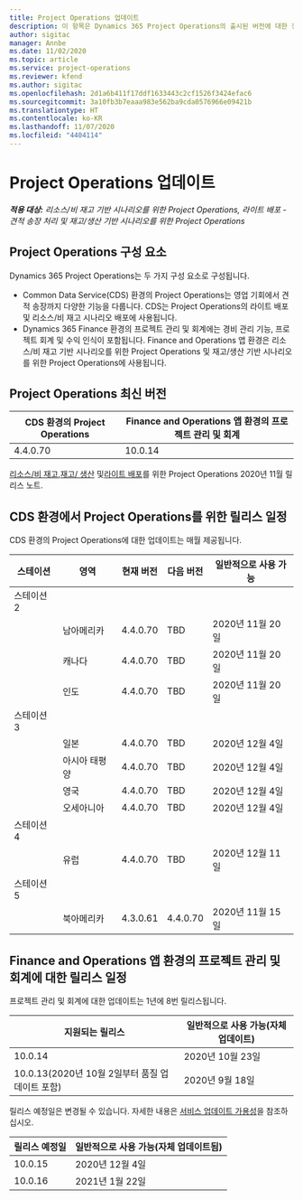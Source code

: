 ```yaml
---
title: Project Operations 업데이트
description: 이 항목은 Dynamics 365 Project Operations의 출시된 버전에 대한 정보를 제공합니다.
author: sigitac
manager: Annbe
ms.date: 11/02/2020
ms.topic: article
ms.service: project-operations
ms.reviewer: kfend
ms.author: sigitac
ms.openlocfilehash: 2d1a6b411f17ddf1633443c2cf1526f3424efac6
ms.sourcegitcommit: 3a10fb3b7eaaa983e562ba9cda0576966e09421b
ms.translationtype: HT
ms.contentlocale: ko-KR
ms.lasthandoff: 11/07/2020
ms.locfileid: "4404114"
---
```

# <a name="project-operations-updates"></a>Project Operations 업데이트

_**적용 대상:** 리소스/비 재고 기반 시나리오를 위한 Project Operations, 라이트 배포 - 견적 송장 처리 및 재고/생산 기반 시나리오를 위한 Project Operations_

## <a name="project-operations-components"></a>Project Operations 구성 요소

Dynamics 365 Project Operations는 두 가지 구성 요소로 구성됩니다.

- Common Data Service(CDS) 환경의 Project Operations는 영업 기회에서 견적 송장까지 다양한 기능을 다룹니다. CDS는 Project Operations의 라이트 배포 및 리소스/비 재고 시나리오 배포에 사용됩니다.
- Dynamics 365 Finance 환경의 프로젝트 관리 및 회계에는 경비 관리 기능, 프로젝트 회계 및 수익 인식이 포함됩니다. Finance and Operations 앱 환경은 리소스/비 재고 기반 시나리오를 위한 Project Operations 및 재고/생산 기반 시나리오를 위한 Project Operations에 사용됩니다.

## <a name="project-operations-latest-version"></a>Project Operations 최신 버전

| CDS 환경의 Project Operations | Finance and Operations 앱 환경의 프로젝트 관리 및 회계 |
| --- | --- |
| 4.4.0.70 | 10.0.14 |

[리소스/비 재고](whats-new-nov-2020-resource-based.md),[재고/ 생산](../prod-pma/whats-new/whats-new-nov-2020-production-based.md) 및[라이트 배포](../pro/whats-new/whats-new-nov-2020-lite.md)를 위한 Project Operations 2020년 11월 릴리스 노트.

## <a name="release-schedule-for-project-operations-on-cds-environment"></a>CDS 환경에서 Project Operations를 위한 릴리스 일정

CDS 환경의 Project Operations에 대한 업데이트는 매월 제공됩니다. 

| 스테이션   | 영역        | 현재 버전 | 다음 버전 | 일반적으로 사용 가능 |
|-----------|---------------|-----------------|--------------|---------------------|
| 스테이션 2 |   &nbsp;      |    &nbsp;       | &nbsp;       |      &nbsp;         |
|   &nbsp;  | 남아메리카 |  4.4.0.70       | TBD     | 2020년 11월 20일           |
|    &nbsp; | 캐나다        |  4.4.0.70       | TBD     | 2020년 11월 20일           |
|   &nbsp;  | 인도         |  4.4.0.70       | TBD     | 2020년 11월 20일           |
| 스테이션 3  |      &nbsp;   |     &nbsp;      |     &nbsp;   |      &nbsp;         |
|   &nbsp;  | 일본         |  4.4.0.70       | TBD     | 2020년 12월 4일           |
|   &nbsp;  | 아시아 태평양  |  4.4.0.70       | TBD     | 2020년 12월 4일           |
|   &nbsp;  | 영국 |  4.4.0.70       | TBD     | 2020년 12월 4일           |
|   &nbsp;  | 오세아니아       |  4.4.0.70       | TBD     | 2020년 12월 4일           |
| 스테이션 4 |     &nbsp;    |     &nbsp;      |     &nbsp;   |      &nbsp;         |
|   &nbsp;  | 유럽        |  4.4.0.70       | TBD     | 2020년 12월 11일           |
| 스테이션 5 |     &nbsp;    |     &nbsp;      |     &nbsp;   |      &nbsp;         |
|   &nbsp;  | 북아메리카 | 4.3.0.61        | 4.4.0.70     | 2020년 11월 15일           |

## <a name="release-schedule-for-project-management-and-accounting-in-the-finance-and-operations-apps-environment"></a>Finance and Operations 앱 환경의 프로젝트 관리 및 회계에 대한 릴리스 일정

프로젝트 관리 및 회계에 대한 업데이트는 1년에 8번 릴리스됩니다.

| 지원되는 릴리스 | 일반적으로 사용 가능(자체 업데이트) |
| --- | --- |
| 10.0.14 | 2020년 10월 23일 |
| 10.0.13(2020년 10월 2일부터 품질 업데이트 포함) | 2020년 9월 18일 |

릴리스 예정일은 변경될 수 있습니다. 자세한 내용은 [서비스 업데이트 가용성](https://docs.microsoft.com/dynamics365/fin-ops-core/fin-ops/get-started/public-preview-releases?toc=/dynamics365/finance/toc.json)을 참조하십시오.

| 릴리스 예정일 | 일반적으로 사용 가능(자체 업데이트됨) |
| --- | --- |
| 10.0.15 | 2020년 12월 4일 |
| 10.0.16 | 2021년 1월 22일 |

